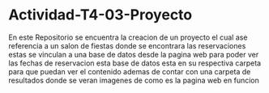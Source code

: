 # Actividad-T4-03-Proyecto
En este Repositorio se encuentra la creacion de un proyecto el cual ase referencia a un salon de fiestas donde se encontrara
las reservaciones estas se vinculan a una base de datos desde la pagina web para poder ver las fechas de reservacion 
esta base de datos esta en su respectiva carpeta para que puedan ver el contenido 
ademas de contar con una carpeta de resultados donde se veran imagenes de como es la pagina web en funcion
